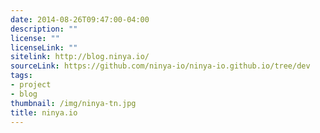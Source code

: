 ```yaml
---
date: 2014-08-26T09:47:00-04:00
description: ""
license: ""
licenseLink: ""
sitelink: http://blog.ninya.io/
sourceLink: https://github.com/ninya-io/ninya-io.github.io/tree/dev
tags:
- project
- blog
thumbnail: /img/ninya-tn.jpg
title: ninya.io
---
```


